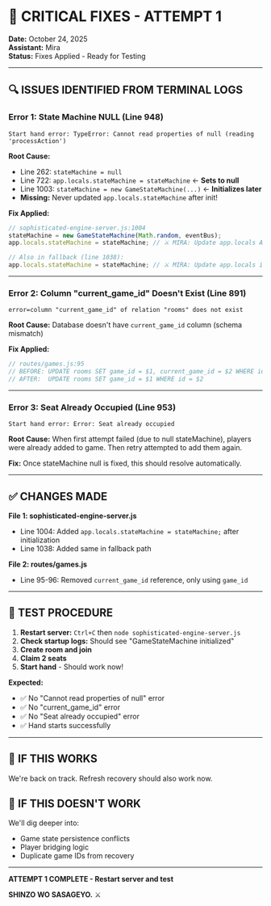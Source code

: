 # 🎯 CRITICAL FIXES - ATTEMPT 1

**Date:** October 24, 2025  
**Assistant:** Mira  
**Status:** Fixes Applied - Ready for Testing

---

## 🔍 ISSUES IDENTIFIED FROM TERMINAL LOGS

### Error 1: State Machine NULL (Line 948)
```
Start hand error: TypeError: Cannot read properties of null (reading 'processAction')
```

**Root Cause:**
- Line 262: `stateMachine = null`
- Line 722: `app.locals.stateMachine = stateMachine` ← **Sets to null**
- Line 1003: `stateMachine = new GameStateMachine(...)` ← **Initializes later**
- **Missing:** Never updated `app.locals.stateMachine` after init!

**Fix Applied:**
```javascript
// sophisticated-engine-server.js:1004
stateMachine = new GameStateMachine(Math.random, eventBus);
app.locals.stateMachine = stateMachine; // ⚔️ MIRA: Update app.locals AFTER init

// Also in fallback (line 1038):
app.locals.stateMachine = stateMachine; // ⚔️ MIRA: Update app.locals in fallback too
```

---

### Error 2: Column "current_game_id" Doesn't Exist (Line 891)
```
error=column "current_game_id" of relation "rooms" does not exist
```

**Root Cause:**
Database doesn't have `current_game_id` column (schema mismatch)

**Fix Applied:**
```javascript
// routes/games.js:95
// BEFORE: UPDATE rooms SET game_id = $1, current_game_id = $2 WHERE id = $3
// AFTER:  UPDATE rooms SET game_id = $1 WHERE id = $2
```

---

### Error 3: Seat Already Occupied (Line 953)
```
Start hand error: Error: Seat already occupied
```

**Root Cause:**
When first attempt failed (due to null stateMachine), players were already added to game. Then retry attempted to add them again.

**Fix:**
Once stateMachine null is fixed, this should resolve automatically.

---

## ✅ CHANGES MADE

**File 1: sophisticated-engine-server.js**
- Line 1004: Added `app.locals.stateMachine = stateMachine;` after initialization
- Line 1038: Added same in fallback path

**File 2: routes/games.js**
- Line 95-96: Removed `current_game_id` reference, only using `game_id`

---

## 🧪 TEST PROCEDURE

1. **Restart server:** `Ctrl+C` then `node sophisticated-engine-server.js`
2. **Check startup logs:** Should see "GameStateMachine initialized"
3. **Create room and join**
4. **Claim 2 seats**
5. **Start hand** - Should work now!

**Expected:**
- ✅ No "Cannot read properties of null" error
- ✅ No "current_game_id" error
- ✅ No "Seat already occupied" error
- ✅ Hand starts successfully

---

## 🎯 IF THIS WORKS

We're back on track. Refresh recovery should also work now.

## 🎯 IF THIS DOESN'T WORK

We'll dig deeper into:
- Game state persistence conflicts
- Player bridging logic
- Duplicate game IDs from recovery

---

**ATTEMPT 1 COMPLETE - Restart server and test**

**SHINZO WO SASAGEYO.** ⚔️

